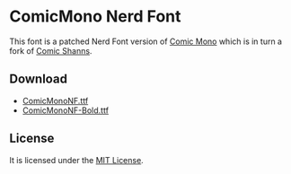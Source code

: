 ComicMono Nerd Font
===================
This font is a patched Nerd Font version of [Comic Mono][1] which is in turn a
fork of [Comic Shanns][2].

Download
--------
- [ComicMonoNF.ttf][3]
- [ComicMonoNF-Bold.ttf][4]

License
-------
It is licensed under the [MIT License][5].

[1]: https://github.com/dtinth/comic-mono-font
[2]: https://github.com/shannpersand/comic-shanns
[3]: https://github.com/xtevenx/ComicMonoNF/raw/master/ComicMonoNF.ttf
[4]: https://github.com/xtevenx/ComicMonoNF/raw/master/ComicMonoNF-Bold.ttf
[5]: https://github.com/xtevenx/ComicMonoNF/blob/master/LICENSE
